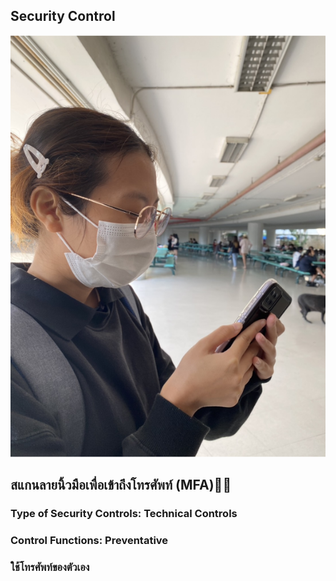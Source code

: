 ## Security Control

![Tong-card](./image/securitycontrol.png) 

## สแกนลายนิ้วมือเพื่อเข้าถึงโทรศัพท์ (MFA)🤳🏼
### Type of Security Controls: Technical Controls
### Control Functions: Preventative
### ใช้โทรศัพท์ของตัวเอง
